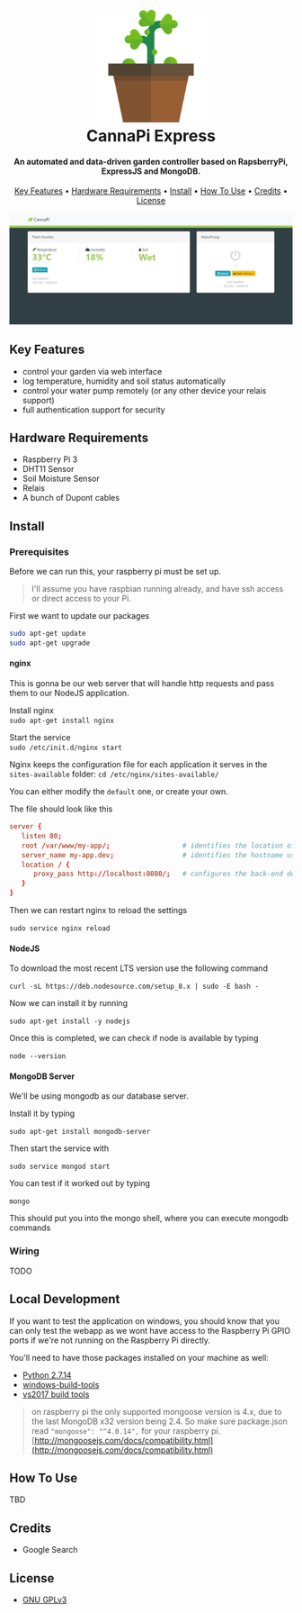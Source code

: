 <h1 align="center">
  <br>
  <a href="https://www.dasblattwerk.at"><img src="docs/assets/plant.png" alt="Plant" width="200"></a>
  <br>
  CannaPi Express
  <br>
</h1>

<h4 align="center">An automated and data-driven garden controller based on RapsberryPi, ExpressJS and MongoDB.</h4>

<p align="center">
  <a href="#key-features">Key Features</a> •
  <a href="#hardware-requirements">Hardware Requirements</a> •
  <a href="#install">Install</a> •
  <a href="#how-to-use">How To Use</a> •
  <a href="#credits">Credits</a> •
  <a href="#license">License</a>
</p>

![screenshot](screenshot.JPG)

## Key Features
- control your garden via web interface
- log temperature, humidity and soil status automatically
- control your water pump remotely (or any other device your relais support)
- full authentication support for security

## Hardware Requirements
- Raspberry Pi 3
- DHT11 Sensor
- Soil Moisture Sensor
- Relais
- A bunch of Dupont cables

## Install

### Prerequisites
Before we can run this, your raspberry pi must be set up.

> I'll assume you have raspbian running already, and have ssh access or direct access to your Pi.

First we want to update our packages

```bash
sudo apt-get update
sudo apt-get upgrade
```

#### nginx

This is gonna be our web server that will handle http requests and pass them to our NodeJS application.

Install nginx    
`sudo apt-get install nginx`

Start the service    
`sudo /etc/init.d/nginx start`

Nginx keeps the configuration file for each application it serves in the `sites-available` folder: `cd /etc/nginx/sites-available/`

You can either modify the `default` one, or create your own.

The file should look like this

```conf
server {
   listen 80;
   root /var/www/my-app/;                  # identifies the location of the application you are configuring
   server_name my-app.dev;                 # identifies the hostname used by this application's traffic
   location / {
      proxy_pass http://localhost:8080/;   # configures the back-end destination for this traffic
   }
}
```

Then we can restart nginx to reload the settings

`sudo service nginx reload`

#### NodeJS

To download the most recent LTS version use the following command

`curl -sL https://deb.nodesource.com/setup_8.x | sudo -E bash -`

Now we can install it by running

`sudo apt-get install -y nodejs`

Once this is completed, we can check if node is available by typing

`node --version`

#### MongoDB Server

We'll be using mongodb as our database server.

Install it by typing

`sudo apt-get install mongodb-server`

Then start the service with

`sudo service mongod start`

You can test if it worked out by typing

`mongo`

This should put you into the mongo shell, where you can execute mongodb commands

### Wiring

TODO

## Local Development

If you want to test the application on windows, you should know that you can only test the webapp as we wont have access to the Raspberry Pi GPIO ports if we're not running on the Raspberry Pi directly.

You'll need to have those packages installed on your machine as well:
- [Python 2.7.14](https://www.python.org/downloads/)
- [windows-build-tools](https://github.com/felixrieseberg/windows-build-tools)
- [vs2017 build tools](https://www.visualstudio.com/thank-you-downloading-visual-studio/?sku=BuildTools&rel=15)

> on raspberry pi the only supported mongoose version is 4.x, due to the last MongoDB x32 version being 2.4. So make sure package.json read `"mongoose": "^4.0.14",` for your raspberry pi. [http://mongoosejs.com/docs/compatibility.html](http://mongoosejs.com/docs/compatibility.html)

## How To Use

TBD

## Credits
- Google Search

## License
- [GNU GPLv3](https://choosealicense.com/licenses/gpl-3.0/)
